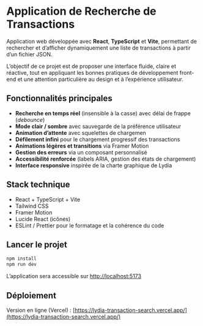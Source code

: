 # Application de Recherche de Transactions

Application web développée avec **React**, **TypeScript** et **Vite**, permettant de rechercher et d’afficher dynamiquement une liste de transactions à partir d’un fichier JSON.

L’objectif de ce projet est de proposer une interface fluide, claire et réactive, tout en appliquant les bonnes pratiques de développement front-end et une attention particulière au design et à l’expérience utilisateur.

## Fonctionnalités principales

- **Recherche en temps réel** (insensible à la casse) avec délai de frappe (_debounce_)
- **Mode clair / sombre** avec sauvegarde de la préférence utilisateur
- **Animation d’attente** avec squelettes de chargemen
- **Défilement infini** pour le chargement progressif des transactions
- **Animations légères et transitions** via Framer Motion
- **Gestion des erreurs** via un composant personnalisé
- **Accessibilité renforcée** (labels ARIA, gestion des états de chargement)
- **Interface responsive** inspirée de la charte graphique de Lydia

## Stack technique

- React + TypeScript + Vite
- Tailwind CSS
- Framer Motion
- Lucide React (icônes)
- ESLint / Prettier pour le formatage et la cohérence du code

## Lancer le projet

```bash
npm install
npm run dev
```

L’application sera accessible sur [http://localhost:5173](http://localhost:5173)

## Déploiement

Version en ligne (Vercel) : [https://lydia-transaction-search.vercel.app/](https://lydia-transaction-search.vercel.app/)  
